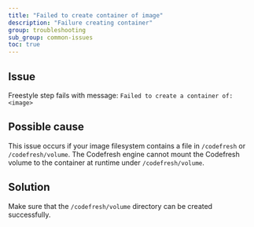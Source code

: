 ```yaml
---
title: "Failed to create container of image"
description: "Failure creating container"
group: troubleshooting
sub_group: common-issues
toc: true
---
```


## Issue

Freestyle step fails with message: `Failed to create a container of: <image>`


## Possible cause
This issue occurs if your image filesystem contains a file in `/codefresh` or `/codefresh/volume`. The Codefresh engine cannot mount the Codefresh volume to the container at runtime under `/codefresh/volume`.  


## Solution
Make sure that the `/codefresh/volume` directory can be created successfully.